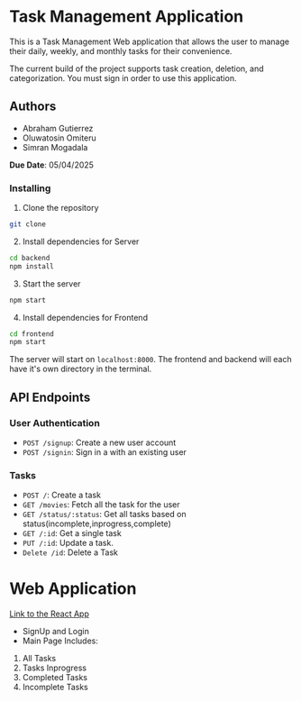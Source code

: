# Task Management Application

This is a Task Management Web application that allows the user to manage their daily, weekly, and monthly tasks for their convenience. 

The current build of the project supports task creation, deletion, and categorization. You must sign in order to use this application. 

## Authors

- Abraham Gutierrez
- Oluwatosin Omiteru
- Simran Mogadala

**Due Date**: 05/04/2025

### Installing

1. Clone the repository

```zsh
git clone 
```

2. Install dependencies for Server

```zsh
cd backend
npm install
```

3. Start the server

```zsh
npm start
```

4. Install dependencies for Frontend

```zsh
cd frontend
npm start
```

The server will start on `localhost:8000`. 
The frontend and backend will each have it's own directory in the terminal.

## API Endpoints

### User Authentication

- `POST /signup`: Create a new user account
- `POST /signin`: Sign in a with an existing user

### Tasks

- `POST /`: Create a task
- `GET /movies`: Fetch all the task for the user
- `GET /status/:status`: Get all tasks based on status(incomplete,inprogress,complete)
- `GET /:id`: Get a single task
- `PUT /:id`: Update a task.
- `Delete /id`: Delete a Task

# Web Application

[Link to the React App](https://taskmanagement-app-np96.onrender.com)

- SignUp and Login
- Main Page Includes: 
1. All Tasks
2. Tasks Inprogress
3. Completed Tasks
4. Incomplete Tasks
